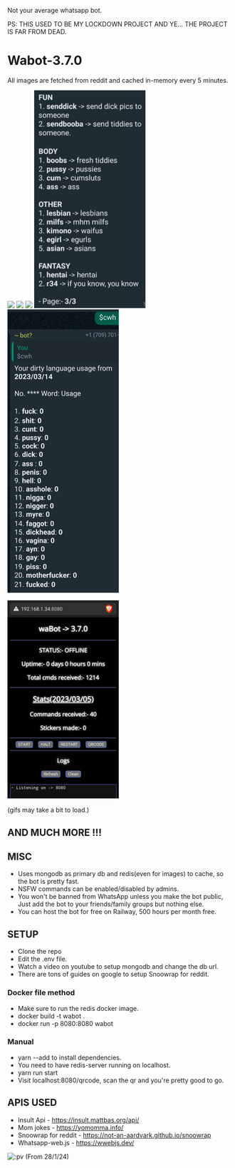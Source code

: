 Not your average whatsapp bot. 

PS: THIS USED TO BE MY LOCKDOWN PROJECT AND YE... THE PROJECT IS FAR FROM DEAD.

# Wabot-3.7.0

All images are fetched from reddit and cached in-memory every 5 minutes.

<p float="left">
  <img src="https://github.com/pvnotpv/wabot/blob/main/imgs/1.gif?raw=true" width="250" />
  <img src="https://github.com/pvnotpv/wabot/blob/main/imgs/2.gif?raw=true" width="250" />
   <img src="https://github.com/pvnotpv/wabot/blob/main/imgs/3.gif?raw=true" width="250" />
    <img src="https://github.com/pvnotpv/wabot/blob/main/imgs/4.jpg?raw=true" width="250" />
  <img src="https://github.com/pvnotpv/wabot/blob/main/imgs/cwh.jpg?raw=true" width="250" />
</p>

<p float="left">
  <img src="https://github.com/pvnotpv/wabot/blob/main/imgs/5.jpg?raw=true" width="250" />
</p>
(gifs may take a bit to load.)

## AND MUCH MORE !!!

## MISC

- Uses mongodb as primary db and redis(even for images) to cache, so the bot is pretty fast.
- NSFW commands can be enabled/disabled by admins.
- You won't be banned from WhatsApp unless you make the bot public, Just add the bot to your friends/family groups but nothing else.
- You can host the bot for free on Railway, 500 hours per month free. 

## SETUP

- Clone the repo 
- Edit the .env file.
- Watch a video on youtube to setup mongodb and change the db url.
- There are tons of guides on google to setup Snoowrap for reddit.

### Docker file method
- Make sure to run the redis docker image.
- docker build -t wabot .
- docker run -p 8080:8080 wabot

### Manual
- yarn --add to install dependencies.
- You need to have redis-server running on localhost.
- yarn run start
- Visit localhost:8080/qrcode, scan the qr and you're pretty good to go.

## APIS USED

- Insult Api - https://insult.mattbas.org/api/
- Mom jokes - https://yomomma.info/
- Snoowrap for reddit - https://not-an-aardvark.github.io/snoowrap
- Whatsapp-web.js - https://wwebjs.dev/

![:pv](https://counter.max.srl/get/@:pvwabot)
(From 28/1/24)
